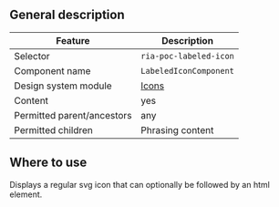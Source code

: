 ## General description

| Feature                    | Description                                                         |
|----------------------------|---------------------------------------------------------------------|
| Selector                   | `ria-poc-labeled-icon`                                              |
| Component name             | `LabeledIconComponent`                                              |
| Design system module       | [Icons](https://veera.eesti.ee/3d136290e/p/135368-ikoonid/b/41be1b) |
| Content                    | yes                                                                 |
| Permitted parent/ancestors | any                                                                 |
| Permitted children         | Phrasing content                                                    |

## Where to use

Displays a regular svg icon that can optionally be followed by an html element.
